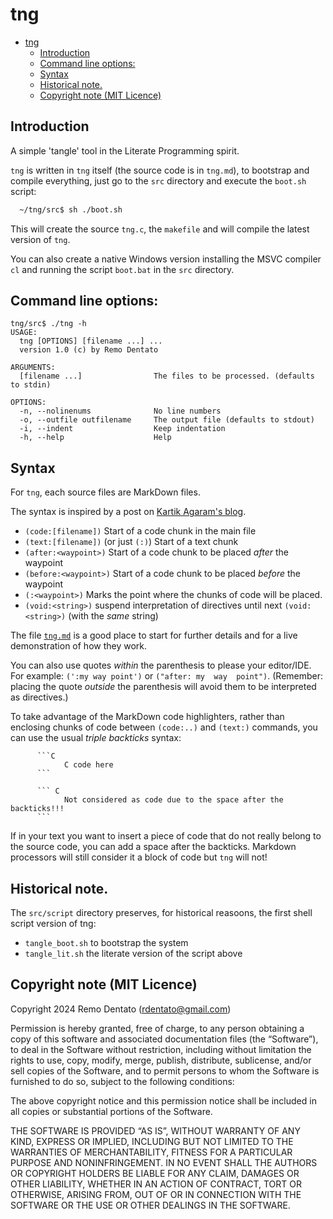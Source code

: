 # tng

- [tng](#tng)
  - [Introduction](#introduction)
  - [Command line options:](#command-line-options)
  - [Syntax](#syntax)
  - [Historical note.](#historical-note)
  - [Copyright note (MIT Licence)](#copyright-note-mit-licence)


## Introduction
A simple 'tangle' tool in the Literate Programming spirit.

`tng` is written in `tng` itself (the source code is in `tng.md`),
to bootstrap and compile everything, just go to the `src` directory
and execute the `boot.sh` script:

``` bash
  ~/tng/src$ sh ./boot.sh
```

  This will create the source `tng.c`, the `makefile` and will compile
the latest version of `tng`.

  You can also create a native Windows version installing the MSVC compiler `cl`
and running the script `boot.bat` in the `src` directory.

## Command line options:

```
tng/src$ ./tng -h
USAGE:
  tng [OPTIONS] [filename ...] ...
  version 1.0 (c) by Remo Dentato

ARGUMENTS:
  [filename ...]                The files to be processed. (defaults to stdin)

OPTIONS:
  -n, --nolinenums              No line numbers
  -o, --outfile outfilename     The output file (defaults to stdout)
  -i, --indent                  Keep indentation
  -h, --help                    Help
```

## Syntax

For `tng`, each source files are MarkDown files.

The syntax is inspired by a post on [Kartik Agaram's blog](http://akkartik.name/post/wart-layers).

   - `(code:[filename])`     Start of a code chunk in the main file
   - `(text:[filename])` (or just `(:)`) Start of a text chunk
   - `(after:<waypoint>)`    Start of a code chunk to be placed *after* the waypoint
   - `(before:<waypoint>)`   Start of a code chunk to be placed *before* the waypoint
   - `(:<waypoint>)`         Marks the point where the chunks of code will be placed.
   - `(void:<string>)` suspend interpretation of directives until next `(void:<string>)` (with the *same* string)

The file [`tng.md`](src/tng.md) is a good place to start for further details and for a live demonstration of how they work.

  You can also use quotes *within* the parenthesis to please your editor/IDE.
For example: `(':my way point')` or `("after: my  way  point")`.
(Remember: placing the quote *outside* the parenthesis will avoid them to be interpreted as directives.)

  To take advantage of the MarkDown code highlighters, rather than enclosing chunks of code
between `(code:..)` and `(text:)` commands, you can use the usual *triple backticks* syntax:

```
      ```C
            C code here
      ```

      ``` C
            Not considered as code due to the space after the backticks!!!
      ```
```

If in your text you want to insert a piece of code that do not really belong
to the source code, you can add a space after the backticks. Markdown processors
will still consider it a block of code but `tng` will not!

## Historical note.
The `src/script` directory preserves, for historical reasoons, the first
shell script version of tng:
  - `tangle_boot.sh` to bootstrap the system
  - `tangle_lit.sh`  the literate version of the script above

## Copyright note (MIT Licence)


Copyright 2024 Remo Dentato (rdentato@gmail.com)

Permission is hereby granted, free of charge, to any person obtaining a copy of this software and associated documentation files (the “Software”), to deal in the Software without restriction, including without limitation the rights to use, copy, modify, merge, publish, distribute, sublicense, and/or sell copies of the Software, and to permit persons to whom the Software is furnished to do so, subject to the following conditions:

The above copyright notice and this permission notice shall be included in all copies or substantial portions of the Software.

THE SOFTWARE IS PROVIDED “AS IS”, WITHOUT WARRANTY OF ANY KIND, EXPRESS OR IMPLIED, INCLUDING BUT NOT LIMITED TO THE WARRANTIES OF MERCHANTABILITY, FITNESS FOR A PARTICULAR PURPOSE AND NONINFRINGEMENT. IN NO EVENT SHALL THE AUTHORS OR COPYRIGHT HOLDERS BE LIABLE FOR ANY CLAIM, DAMAGES OR OTHER LIABILITY, WHETHER IN AN ACTION OF CONTRACT, TORT OR OTHERWISE, ARISING FROM, OUT OF OR IN CONNECTION WITH THE SOFTWARE OR THE USE OR OTHER DEALINGS IN THE SOFTWARE.
